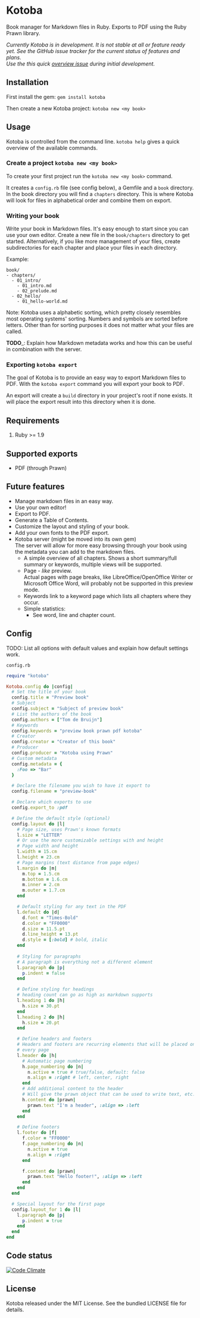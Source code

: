 # Kotoba

Book manager for Markdown files in Ruby.
Exports to PDF using the Ruby Prawn library.

_Currently Kotoba is in development.
It is not stable at all or feature ready yet.
See the GitHub issue tracker for the current status of features and plans.  
Use the this quick
[overview issue](https://github.com/tombruijn/kotoba/issues/1)
during initial development._

## Installation

First install the gem: `gem install kotoba`

Then create a new Kotoba project: `kotoba new <my book>`

## Usage

Kotoba is controlled from the command line.
`kotoba help` gives a quick overview of the available commands.

### Create a project `kotoba new <my book>`

To create your first project run the `kotoba new <my book>` command.

It creates a `config.rb` file (see config below), a Gemfile and a `book`
directory.
In the book directory you will find a `chapters` directory.
This is where Kotoba will look for files in alphabetical order and combine
them on export.

### Writing your book

Write your book in Markdown files. It's easy enough to start since you
can use your own editor. Create a new file in the `book/chapters` directory
to get started. Alternatively, if you like more management of your files,
create subdirectories for each chapter and place your files in each directory.

Example:

```
book/
- chapters/
  - 01_intro/
    - 01_intro.md
    - 02_prelude.md
  - 02_hello/
    - 01_hello-world.md
```

Note: Kotoba uses a alphabetic sorting, which pretty closely resembles most
operating systems' sorting. Numbers and symbols are sorted before letters.
Other than for sorting purposes it does not matter what your files are called.

__TODO___: Explain how Markdown metadata works and how this can be useful in
combination with the server.

### Exporting `kotoba export`

The goal of Kotoba is to provide an easy way to export Markdown files to PDF.
With the `kotoba export` command you will export your book to PDF.

An export will create a `build` directory in your project's root if none exists.
It will place the export result into this directory when it is done.

## Requirements

1. Ruby >= 1.9

## Supported exports

- PDF (through Prawn)

## Future features

- Manage markdown files in an easy way.
- Use your own editor!
- Export to PDF.
- Generate a Table of Contents.
- Customize the layout and styling of your book.
- Add your own fonts to the PDF export.
- Kotoba server (might be moved into its own gem)  
  The server will allow for more easy browsing through your book using the
  metadata you can add to the markdown files.
  - A simple overview of all chapters.
    Shows a short summary/full summary or keywords, multiple views will be
    supported.
  - Page - _like_ preview.  
    Actual pages with page breaks, like LibreOffice/OpenOffice Writer or
    Microsoft Office Word, will probably not be supported in this preview mode.
  - Keywords link to a keyword page which lists all chapters where they occur.
  - Simple statistics:
    - See word, line and chapter count.

## Config

TODO: List all options with default values and explain how default settings
work.

`config.rb`

```ruby
require "kotoba"

Kotoba.config do |config|
  # Set the title of your book
  config.title = "Preview book"
  # Subject
  config.subject = "Subject of preview book"
  # List the authors of the book
  config.authors = ["Tom de Bruijn"]
  # Keywords
  config.keywords = "preview book prawn pdf kotoba"
  # Creator
  config.creator = "Creator of this book"
  # Producer
  config.producer = "Kotoba using Prawn"
  # Custom metadata
  config.metadata = {
    :Foo => "Bar"
  }

  # Declare the filename you wish to have it export to
  config.filename = "preview-book"

  # Declare which exports to use
  config.export_to :pdf

  # Define the default style (optional)
  config.layout do |l|
    # Page size, uses Prawn's known formats
    l.size = "LETTER"
    # Or use the more customizable settings with and height
    # Page width and height
    l.width = 15.cm
    l.height = 23.cm
    # Page margins (text distance from page edges)
    l.margin do |m|
      m.top = 1.5.cm
      m.bottom = 1.6.cm
      m.inner = 2.cm
      m.outer = 1.7.cm
    end

    # Default styling for any text in the PDF
    l.default do |d|
      d.font = "Times-Bold"
      d.color = "FF0000"
      d.size = 11.5.pt
      d.line_height = 13.pt
      d.style = [:bold] # bold, italic
    end
    
    # Styling for paragraphs
    # A paragraph is everything not a different element
    l.paragraph do |p|
      p.indent = false
    end

    # Define styling for headings
    # heading count can go as high as markdown supports
    l.heading 1 do |h|
      h.size = 30.pt
    end
    l.heading 2 do |h|
      h.size = 20.pt
    end

    # Define headers and footers
    # Headers and footers are recurring elements that will be placed on
    # every page
    l.header do |h|
      # Automatic page numbering
      h.page_numbering do |n|
        n.active = true # true/false, default: false
        n.align = :right # left, center, right
      end
      # Add additional content to the header
      # Will give the prawn object that can be used to write text, etc.
      h.content do |prawn|
        prawn.text "I'm a header", :align => :left
      end
    end

    # Define footers
    l.footer do |f|
      f.color = "FF0000"
      f.page_numbering do |n|
        n.active = true
        n.align = :right
      end

      f.content do |prawn|
        prawn.text "Hello footer!", :align => :left
      end
    end
  end

  # Special layout for the first page
  config.layout_for 1 do |l|
    l.paragraph do |p|
      p.indent = true
    end
  end
end
```

## Code status

[![Code Climate](https://codeclimate.com/github/tombruijn/kotoba.png)](https://codeclimate.com/github/tombruijn/kotoba)

## License

Kotoba released under the MIT License. See the bundled LICENSE file for details.
